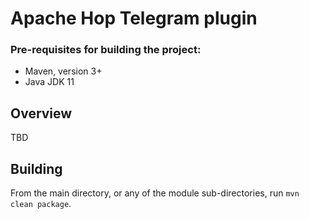 # Apache Hop Telegram plugin


### Pre-requisites for building the project:
* Maven, version 3+
* Java JDK 11

## Overview

TBD

## Building

From the main directory, or any of the module sub-directories, run `mvn clean package`.


